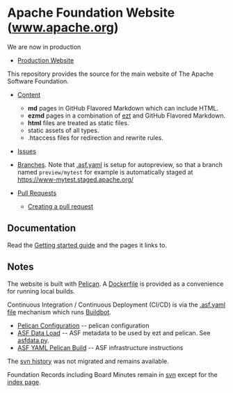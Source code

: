 # Apache Foundation Website (www.apache.org)

We are now in production

- [Production Website](https://www.apache.org/)

This repository provides the source for the main website of The Apache Software Foundation.

- [Content](content)
  - **md** pages in GitHub Flavored Markdown which can include HTML.
  - **ezmd** pages in a combination of [ezt](https://github.com/gstein/ezt/blob/wiki/Syntax.md) and GitHub Flavored Markdown.
  - **html** files are treated as static files.
  - static assets of all types.
  - .htaccess files for redirection and rewrite rules.

- [Issues](https://github.com/apache/www-site/issues)

- [Branches](https://github.com/apache/www-site/branches). Note that [.asf.yaml](./.asf.yaml) is setup for autopreview, so that a branch named `preview/mytest` for example is automatically staged at https://www-mytest.staged.apache.org/

- [Pull Requests](https://github.com/apache/www-site/pulls)
  - [Creating a pull request](https://docs.github.com/en/github/collaborating-with-issues-and-pull-requests/creating-a-pull-request#creating-the-pull-request)

## Documentation

Read the [Getting started guide](https://infra.apache.org/asf-pelican-gettingstarted.html) and the pages it links to.

## Notes

The website is built with [Pelican](https://blog.getpelican.com). A [Dockerfile](./Dockerfile) is provided as a convenience for running local builds.

Continuous Integration / Continuous Deployment (CI/CD) is via the [.asf.yaml file](https://cwiki.apache.org/confluence/display/INFRA/Git+-+.asf.yaml+features)
mechanism which runs [Buildbot](https://ci2.apache.org/#/builders/3/).

- [Pelican Configuration](pelicanconf.py) -- pelican configuration
- [ASF Data Load](asfdata.yaml) -- ASF metadata to be used by ezt and pelican. See [asfdata.py](theme/plugins/asfdata.py).
- [ASF YAML Pelican Build](.asf.yaml) -- ASF infrastructure instructions

The [svn history](http://svn.apache.org/viewvc/infrastructure/site/trunk/) was not migrated and remains available.

Foundation Records including Board Minutes remain in [svn](http://svn.apache.org/viewvc/infrastructure/site/trunk/content/foundation/records/)
except for the [index page](content/foundation/records/index.md).
